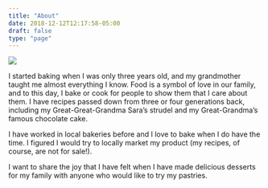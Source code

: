 ```yaml
---
title: "About"
date: 2018-12-12T12:17:58-05:00
draft: false
type: "page"
---
```


<div class="container">
  <img src="/images/joyshebakes.png" class="center-align"/>
  
  <p>I started baking when I was only three years old, and my grandmother taught me almost everything I know. Food is a symbol of love in our family, and to this day, I bake or cook for people to show them that I care about them. I have recipes passed down from three or four generations back, including my Great-Great-Grandma Sara’s strudel and my  Great-Grandma’s famous chocolate cake. </p>
  
  <p>I have worked in local bakeries before and I love to bake when I do have the time. I figured I would try to locally market my product (my recipes, of course, are not for sale!). </p>
  
  <p>I want to share the joy that I have felt when I have made delicious desserts for my family with anyone who would like to try my pastries. </p>
</div>

